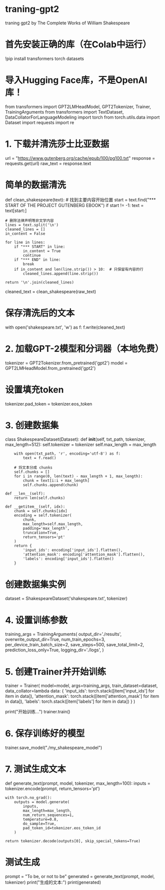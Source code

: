 # traning-gpt2
traning gpt2 by The Complete Works of William Shakespeare​
# 首先安装正确的库（在Colab中运行）
!pip install transformers torch datasets

# 导入Hugging Face库，不是OpenAI库！
from transformers import GPT2LMHeadModel, GPT2Tokenizer, Trainer, TrainingArguments
from transformers import TextDataset, DataCollatorForLanguageModeling
import torch
from torch.utils.data import Dataset
import requests
import re

# 1. 下载并清洗莎士比亚数据
url = "https://www.gutenberg.org/cache/epub/100/pg100.txt"
response = requests.get(url)
raw_text = response.text

# 简单的数据清洗
def clean_shakespeare(text):
    # 找到主要内容开始位置
    start = text.find("*** START OF THE PROJECT GUTENBERG EBOOK")
    if start != -1:
        text = text[start:]
    
    # 删除法律声明等非文学内容
    lines = text.split('\n')
    cleaned_lines = []
    in_content = False
    
    for line in lines:
        if "*** START" in line:
            in_content = True
            continue
        if "*** END" in line:
            break
        if in_content and len(line.strip()) > 10:  # 只保留有内容的行
            cleaned_lines.append(line.strip())
    
    return '\n'.join(cleaned_lines)

cleaned_text = clean_shakespeare(raw_text)

# 保存清洗后的文本
with open('shakespeare.txt', 'w') as f:
    f.write(cleaned_text)

# 2. 加载GPT-2模型和分词器（本地免费）
tokenizer = GPT2Tokenizer.from_pretrained('gpt2')
model = GPT2LMHeadModel.from_pretrained('gpt2')

# 设置填充token
tokenizer.pad_token = tokenizer.eos_token

# 3. 创建数据集
class ShakespeareDataset(Dataset):
    def __init__(self, txt_path, tokenizer, max_length=512):
        self.tokenizer = tokenizer
        self.max_length = max_length
        
        with open(txt_path, 'r', encoding='utf-8') as f:
            text = f.read()
        
        # 将文本分成 chunks
        self.chunks = []
        for i in range(0, len(text) - max_length + 1, max_length):
            chunk = text[i:i + max_length]
            self.chunks.append(chunk)
    
    def __len__(self):
        return len(self.chunks)
    
    def __getitem__(self, idx):
        chunk = self.chunks[idx]
        encoding = self.tokenizer(
            chunk,
            max_length=self.max_length,
            padding='max_length',
            truncation=True,
            return_tensors='pt'
        )
        return {
            'input_ids': encoding['input_ids'].flatten(),
            'attention_mask': encoding['attention_mask'].flatten(),
            'labels': encoding['input_ids'].flatten()
        }

# 创建数据集实例
dataset = ShakespeareDataset('shakespeare.txt', tokenizer)

# 4. 设置训练参数
training_args = TrainingArguments(
    output_dir='./results',
    overwrite_output_dir=True,
    num_train_epochs=3,
    per_device_train_batch_size=2,
    save_steps=500,
    save_total_limit=2,
    prediction_loss_only=True,
    logging_dir='./logs',
)

# 5. 创建Trainer并开始训练
trainer = Trainer(
    model=model,
    args=training_args,
    train_dataset=dataset,
    data_collator=lambda data: {
        'input_ids': torch.stack([item['input_ids'] for item in data]),
        'attention_mask': torch.stack([item['attention_mask'] for item in data]),
        'labels': torch.stack([item['labels'] for item in data])
    }
)

print("开始训练...")
trainer.train()

# 6. 保存训练好的模型
trainer.save_model("./my_shakespeare_model")

# 7. 测试生成文本
def generate_text(prompt, model, tokenizer, max_length=100):
    inputs = tokenizer.encode(prompt, return_tensors='pt')
    
    with torch.no_grad():
        outputs = model.generate(
            inputs,
            max_length=max_length,
            num_return_sequences=1,
            temperature=0.8,
            do_sample=True,
            pad_token_id=tokenizer.eos_token_id
        )
    
    return tokenizer.decode(outputs[0], skip_special_tokens=True)

# 测试生成
prompt = "To be, or not to be"
generated = generate_text(prompt, model, tokenizer)
print("生成的文本:")
print(generated)
